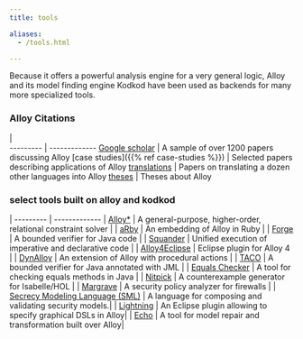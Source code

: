 ```yaml
---
title: tools

aliases:
  - /tools.html

---
```


Because it offers a powerful analysis engine for a very general logic, Alloy
and its model finding engine Kodkod have been used as backends for many more
specialized tools.
<!--more-->

### Alloy Citations

   |     
 --------- | ------------- 
 [Google scholar](http://scholar.google.com/scholar?q=alloy+language+OR+model+-hysteresis+-metal+-steel+-thermal+-titanium+-surface+-magnetic+-weld+-anneal&hl=en&num=100&as_sdt=1,22&as_ylo=1997&as_subj=eng) | A sample of over 1200 papers discussing Alloy
 [case studies]({{% ref case-studies %}}) | Selected papers describing applications of Alloy 
 [translations](citations/language-translations.html) | Papers on translating a dozen other languages into Alloy 
 [theses](citations/theses.html) | Theses about Alloy 


### select tools built on alloy and kodkod

   |
 --------- | ------------- 
| [Alloy*](http://alloy.mit.edu/alloy/hola/) | A general-purpose, higher-order, relational constraint solver |
| [aRby](http://people.csail.mit.edu/aleks/website/arby/) | An embedding of Alloy in Ruby |
| [Forge](http://sdg.csail.mit.edu/forge/) | A bounded verifier for Java code |
| [Squander](http://people.csail.mit.edu/aleks/squander) | Unified execution of imperative and declarative code |
| [Alloy4Eclipse](http://code.google.com/p/alloy4eclipse) | Eclipse plugin for Alloy 4 |
| [DynAlloy](http://www.dc.uba.ar/inv/grupos/rfm_folder/dynalloy) | An extension of Alloy with procedural actions |
| [TACO](http://www.dc.uba.ar/inv/grupos/rfm_folder/TACO) | A bounded verifier for Java annotated with JML |
| [Equals Checker](http://eqchecker.sourceforge.net/) | A tool for checking equals methods in Java |
| [Nitpick](http://www4.in.tum.de/~blanchet/nitpick.html) | A counterexample generator for Isabelle/HOL |
| [Margrave](http://www.margrave-tool.org/) | A security policy analyzer for firewalls |
| [Secrecy Modeling Language (SML)](http://www.site.uottawa.ca/~whassan/public_html.old/Languages/index.html) | A language for composing and validating security models.|
| [Lightning](http://lightning.gforge.uni.lu) | An Eclipse plugin allowing to specify graphical DSLs in Alloy|
| [Echo](http://haslab.github.io/echo/) | A tool for model repair and transformation built over Alloy|

